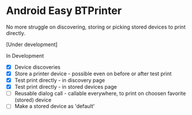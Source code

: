 # Android Easy BTPrinter

No more struggle on discovering, storing or picking stored devices to print directly.

[Under development]

In Development
- [x] Device discoveries
- [x] Store a printer device - possible even on before or after test print
- [x] Test print directly - in discovery page
- [x] Test print directly - in stored devices page
- [ ] Reusable dialog call - callable everywhere, to print on choosen favorite (stored) device
- [ ] Make a stored device as 'default'
